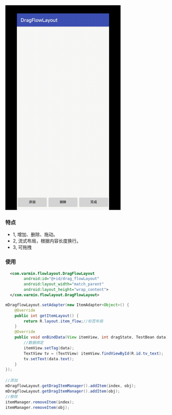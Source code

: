  <img src="/gif/dragflowlayout.gif" width="360px" height="640px"/>

### 特点
 - 1, 增加、删除、拖动。
 - 2, 流式布局，根据内容长度换行。
 - 3, 可拖拽

### 使用

```xml
  <com.varmin.flowlayout.DragFlowLayout
        android:id="@+id/drag_flowLayout"
        android:layout_width="match_parent"
        android:layout_height="wrap_content">
  </com.varmin.flowlayout.DragFlowLayout>
```

```java 
mDragflowLayout.setAdapter(new ItemAdapter<Object>() {
    @Override
    public int getItemLayout() {
        return R.layout.item_flow;//标签布局
    }
    @Override
    public void onBindData(View itemView, int dragState, TestBean data) {
        //数据绑定
        itemView.setTag(data);
        TextView tv = (TextView) itemView.findViewById(R.id.tv_text);
        tv.setText(data.text);
    }
});

//添加      
mDragflowLayout.getDragItemManager().addItem(index, obj);
mDragflowLayout.getDragItemManager().addItem(obj);
//移除  
itemManager.removeItem(index);
itemManager.removeItem(obj);

```
